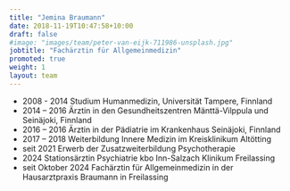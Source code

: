 ```yaml
---
title: "Jemina Braumann"
date: 2018-11-19T10:47:58+10:00
draft: false
#image: "images/team/peter-van-eijk-711986-unsplash.jpg"
jobtitle: "Fachärztin für Allgemeinmedizin"
promoted: true
weight: 1
layout: team
---
```


- 2008 - 2014 Studium Humanmedizin, Universität Tampere, Finnland
- 2014 – 2016 Ärztin in den Gesundheitszentren Mänttä-Vilppula und Seinäjoki, Finnland
- 2016 – 2016 Ärztin in der Pädiatrie im Krankenhaus Seinäjoki, Finnland
- 2017 – 2018 Weiterbildung Innere Medizin im Kreisklinikum Altötting
- seit 2021  Erwerb der Zusatzweiterbildung Psychotherapie
- 2024 Stationsärztin Psychiatrie kbo Inn-Salzach Klinikum Freilassing
- seit Oktober 2024 Fachärztin für Allgemeinmedizin in der Hausarztpraxis Braumann in Freilassing
